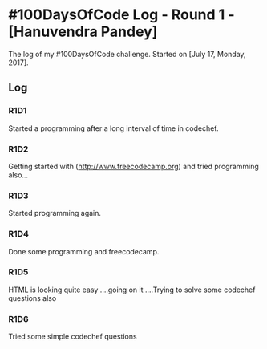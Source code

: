 # #100DaysOfCode Log - Round 1 - [Hanuvendra Pandey]

The log of my #100DaysOfCode challenge. Started on [July 17, Monday, 2017].

## Log

### R1D1 
Started a programming after a long interval of time in codechef.

### R1D2
Getting started with  (http://www.freecodecamp.org) and tried programming also...

### R1D3
Started programming again.

### R1D4
Done some programming and freecodecamp.

### R1D5
HTML is looking quite easy ....going on it ....Trying to solve some codechef questions also

### R1D6
Tried some simple codechef questions
